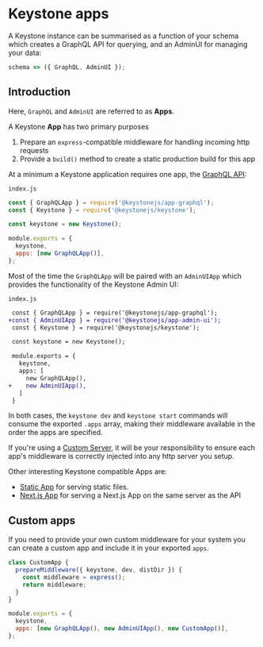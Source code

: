 <!--[meta]
section: guides
title: Keystone apps
[meta]-->

# Keystone apps

A Keystone instance can be summarised as a function of your schema which
creates a GraphQL API for querying, and an AdminUI for managing your data:

```javascript
schema => ({ GraphQL, AdminUI });
```

## Introduction

Here, `GraphQL` and `AdminUI` are referred to as **Apps**.

A Keystone **App** has two primary purposes

1. Prepare an `express`-compatible middleware for handling incoming http requests
2. Provide a `build()` method to create a static production build for this app

At a minimum a Keystone application requires one app, the [GraphQL API](/packages/app-graphql/README.md):

`index.js`

```javascript
const { GraphQLApp } = require('@keystonejs/app-graphql');
const { Keystone } = require('@keystonejs/keystone');

const keystone = new Keystone();

module.exports = {
  keystone,
  apps: [new GraphQLApp()],
};
```

Most of the time the `GraphQLApp` will be paired with an `AdminUIApp` which
provides the functionality of the Keystone Admin UI:

`index.js`

```diff
 const { GraphQLApp } = require('@keystonejs/app-graphql');
+const { AdminUIApp } = require('@keystonejs/app-admin-ui');
 const { Keystone } = require('@keystonejs/keystone');

 const keystone = new Keystone();

 module.exports = {
   keystone,
   apps: [
     new GraphQLApp(),
+    new AdminUIApp(),
   ]
 }
```

In both cases, the `keystone dev` and `keystone start` commands will consume the
exported `.apps` array, making their middleware available in the order the apps
are specified.

If you're using a [Custom Server](/docs/guides/custom-server.md), it will be your
responsibility to ensure each app's middleware is correctly injected into any
http server you setup.

Other interesting Keystone compatible Apps are:

- [Static App](/packages/app-static/README.md) for serving static files.
- [Next.js App](/packages/app-next/README.md) for serving a Next.js App on the same server as the API

## Custom apps

If you need to provide your own custom middleware for your system you can create a custom app and include it in your exported `apps`.

```javascript
class CustomApp {
  prepareMiddleware({ keystone, dev, distDir }) {
    const middleware = express();
    return middleware;
  }
}

module.exports = {
  keystone,
  apps: [new GraphQLApp(), new AdminUIApp(), new CustomApp()],
};
```
